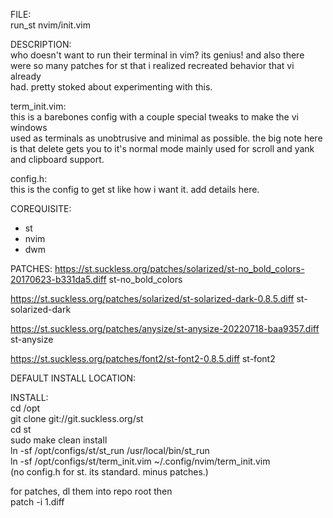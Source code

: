 FILE:  
run_st
nvim/init.vim

DESCRIPTION:  
who doesn't want to run their terminal in vim? its genius! and also there  
were so many patches for st that i realized recreated behavior that vi already  
had. pretty stoked about experimenting with this.  

term_init.vim:  
this is a barebones config with a couple special tweaks to make the vi windows  
used as terminals as unobtrusive and minimal as possible. the big note here  
is that delete gets you to it's normal mode mainly used for scroll and yank  
and clipboard support.  

config.h:  
this is the config to get st like how i want it. add details here.  

COREQUISITE:  
* st  
* nvim  
* dwm  

PATCHES:
https://st.suckless.org/patches/solarized/st-no_bold_colors-20170623-b331da5.diff
st-no_bold_colors

https://st.suckless.org/patches/solarized/st-solarized-dark-0.8.5.diff
st-solarized-dark

https://st.suckless.org/patches/anysize/st-anysize-20220718-baa9357.diff
st-anysize

https://st.suckless.org/patches/font2/st-font2-0.8.5.diff
st-font2

DEFAULT INSTALL LOCATION:  

INSTALL:  
cd /opt  
git clone git://git.suckless.org/st  
cd st  
sudo make clean install  
ln -sf /opt/configs/st/st_run /usr/local/bin/st_run  
ln -sf /opt/configs/st/term_init.vim ~/.config/nvim/term_init.vim  
(no config.h for st. its standard. minus patches.)

for patches, dl them into repo root then  
patch -i 1.diff  
